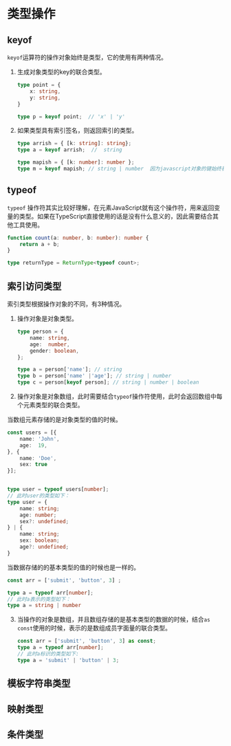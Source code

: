 # 类型操作

## keyof

`keyof`运算符的操作对象始终是类型，它的使用有两种情况。

1. 生成对象类型的key的联合类型。

   ```typescript
   type point = {
       x: string,
       y: string,
   }
   
   type p = keyof point;  // 'x' | 'y'
   ```

2. 如果类型具有索引签名，则返回索引的类型。

   ```typescript
   type arrish = { [k: string]: string};
   type a = keyof arrish;  //  string
   
   type mapish = { [k: number]: number };
   type m = keyof mapish; // string | number  因为javascript对象的键始终被强制转化为字符串，所以这里是联合类型
   ```

## typeof

`typeof` 操作符其实比较好理解，在元素JavaScript就有这个操作符，用来返回变量的类型。如果在TypeScript直接使用的话是没有什么意义的，因此需要结合其他工具使用。

```typescript
function count(a: number, b: number): number {
    return a + b;
}

type returnType = ReturnType<typeof count>;
```

## 索引访问类型

索引类型根据操作对象的不同，有3种情况。

1. 操作对象是对象类型。

   ```typescript
   type person = {
       name: string,
       age:  number,
       gender: boolean, 
   };
   
   type a = person['name']; // string
   type b = person['name' |'age']; // string | number
   type c = person[keyof person]; // string | number | boolean
   ```

2.  操作对象是对象数组，此时需要结合`typeof`操作符使用，此时会返回数组中每个元素类型的联合类型。

   当数组元素存储的是对象类型的值的时候。

   ```typescript
   const users = [{
       name: 'John',
       age:  19, 
   }, {
       name: 'Doe',
       sex: true
   }];
   
   
   type user = typeof users[number];
   // 此时user的类型如下：
   type user = {
       name: string;
       age: number;
       sex?: undefined;
   } | {
       name: string;
       sex: boolean;
       age?: undefined;
   }
   ```

   当数据存储的的基本类型的值的时候也是一样的。

   ```typescript
   const arr = ['submit', 'button', 3] ;
   
   type a = typeof arr[number];
   // 此时a表示的类型如下：
   type a = string | number
   ```

3. 当操作的对象是数组，并且数组存储的是基本类型的数据的时候，结合`as const`使用的时候，表示的是数组成员字面量的联合类型。

   ```typescript
   const arr = ['submit', 'button', 3] as const;
   type a = typeof arr[number];
   // 此时a标识的类型如下:
   type a = 'submit' | 'button' | 3;
   ```

## 模板字符串类型

## 映射类型

## 条件类型

